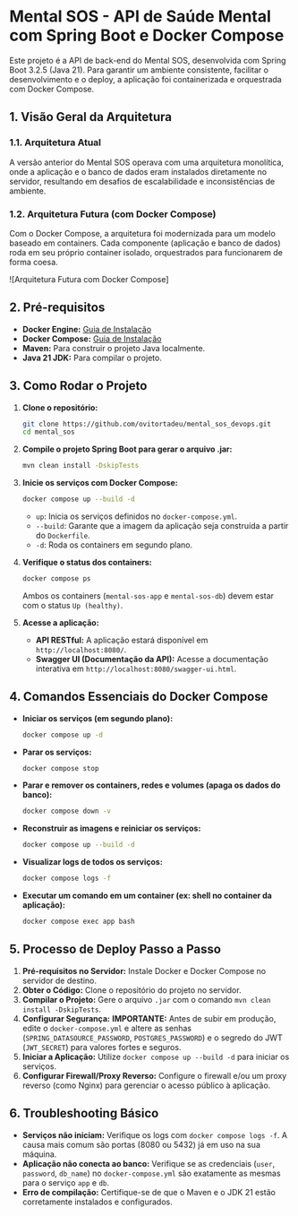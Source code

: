 # Mental SOS - API de Saúde Mental com Spring Boot e Docker Compose

Este projeto é a API de back-end do Mental SOS, desenvolvida com Spring Boot 3.2.5 (Java 21). Para garantir um ambiente consistente, facilitar o desenvolvimento e o deploy, a aplicação foi containerizada e orquestrada com Docker Compose.

## 1. Visão Geral da Arquitetura

### 1.1. Arquitetura Atual

A versão anterior do Mental SOS operava com uma arquitetura monolítica, onde a aplicação e o banco de dados eram instalados diretamente no servidor, resultando em desafios de escalabilidade e inconsistências de ambiente.

### 1.2. Arquitetura Futura (com Docker Compose)

Com o Docker Compose, a arquitetura foi modernizada para um modelo baseado em containers. Cada componente (aplicação e banco de dados) roda em seu próprio container isolado, orquestrados para funcionarem de forma coesa.

![Arquitetura Futura com Docker Compose]

## 2. Pré-requisitos

*   **Docker Engine:** [Guia de Instalação](https://docs.docker.com/engine/install/)
*   **Docker Compose:** [Guia de Instalação](https://docs.docker.com/compose/install/)
*   **Maven:** Para construir o projeto Java localmente.
*   **Java 21 JDK:** Para compilar o projeto.

## 3. Como Rodar o Projeto

1.  **Clone o repositório:**
    ```bash
    git clone https://github.com/ovitortadeu/mental_sos_devops.git
    cd mental_sos
    ```

2.  **Compile o projeto Spring Boot para gerar o arquivo .jar:**
    ```bash
    mvn clean install -DskipTests
    ```

3.  **Inicie os serviços com Docker Compose:**
    ```bash
    docker compose up --build -d
    ```
    *   `up`: Inicia os serviços definidos no `docker-compose.yml`.
    *   `--build`: Garante que a imagem da aplicação seja construída a partir do `Dockerfile`.
    *   `-d`: Roda os containers em segundo plano.

4.  **Verifique o status dos containers:**
    ```bash
    docker compose ps
    ```
    Ambos os containers (`mental-sos-app` e `mental-sos-db`) devem estar com o status `Up (healthy)`.

5.  **Acesse a aplicação:**
    *   **API RESTful:** A aplicação estará disponível em `http://localhost:8080/`.
    *   **Swagger UI (Documentação da API):** Acesse a documentação interativa em `http://localhost:8080/swagger-ui.html`.

## 4. Comandos Essenciais do Docker Compose

*   **Iniciar os serviços (em segundo plano):**
    ```bash
    docker compose up -d
    ```
*   **Parar os serviços:**
    ```bash
    docker compose stop
    ```
*   **Parar e remover os containers, redes e volumes (apaga os dados do banco):**
    ```bash
    docker compose down -v
    ```
*   **Reconstruir as imagens e reiniciar os serviços:**
    ```bash
    docker compose up --build -d
    ```
*   **Visualizar logs de todos os serviços:**
    ```bash
    docker compose logs -f
    ```
*   **Executar um comando em um container (ex: shell no container da aplicação):**
    ```bash
    docker compose exec app bash
    ```

## 5. Processo de Deploy Passo a Passo

1.  **Pré-requisitos no Servidor:** Instale Docker e Docker Compose no servidor de destino.
2.  **Obter o Código:** Clone o repositório do projeto no servidor.
3.  **Compilar o Projeto:** Gere o arquivo `.jar` com o comando `mvn clean install -DskipTests`.
4.  **Configurar Segurança:** **IMPORTANTE:** Antes de subir em produção, edite o `docker-compose.yml` e altere as senhas (`SPRING_DATASOURCE_PASSWORD`, `POSTGRES_PASSWORD`) e o segredo do JWT (`JWT_SECRET`) para valores fortes e seguros.
5.  **Iniciar a Aplicação:** Utilize `docker compose up --build -d` para iniciar os serviços.
6.  **Configurar Firewall/Proxy Reverso:** Configure o firewall e/ou um proxy reverso (como Nginx) para gerenciar o acesso público à aplicação.

## 6. Troubleshooting Básico

*   **Serviços não iniciam:** Verifique os logs com `docker compose logs -f`. A causa mais comum são portas (8080 ou 5432) já em uso na sua máquina.
*   **Aplicação não conecta ao banco:** Verifique se as credenciais (`user`, `password`, `db_name`) no `docker-compose.yml` são exatamente as mesmas para o serviço `app` e `db`.
*   **Erro de compilação:** Certifique-se de que o Maven e o JDK 21 estão corretamente instalados e configurados.
